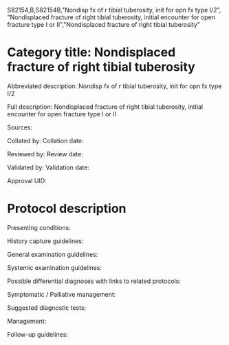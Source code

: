 S82154,B,S82154B,"Nondisp fx of r tibial tuberosity, init for opn fx type I/2", "Nondisplaced fracture of right tibial tuberosity, initial encounter for open fracture type I or II","Nondisplaced fracture of right tibial tuberosity"
# Category title: Nondisplaced fracture of right tibial tuberosity

Abbreviated description: Nondisp fx of r tibial tuberosity, init for opn fx type I/2

Full description: Nondisplaced fracture of right tibial tuberosity, initial encounter for open fracture type I or II

Sources:

Collated by:
Collation date:

Reviewed by:
Review date:

Validated by:
Validation date:

Approval UID:

# Protocol description

Presenting conditions:

History capture guidelines:

General examination guidelines:

Systemic examination guidelines:

Possible differential diagnoses with links to related protocols:

Symptomatic / Palliative management:

Suggested diagnostic tests:

Management:

Follow-up guidelines:
